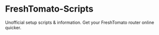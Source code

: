 # FreshTomato-Scripts
Unofficial setup scripts &amp; information. Get your FreshTomato router online quicker.
